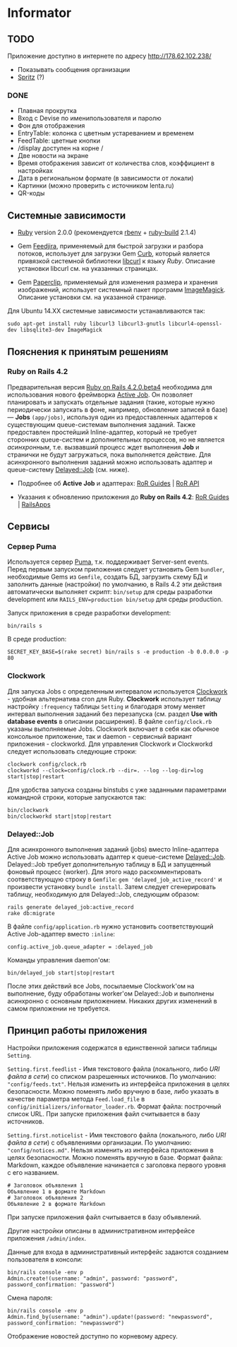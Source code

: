 Informator
==========

TODO
----------

Приложение доступно в интернете по адресу http://178.62.102.238/

* Показывать сообщения организации
* [Spritz](https://spritzinc.atlassian.net/wiki/display/jssdk/Version+1.2) (?)

### DONE

* Плавная прокрутка
* Вход с Devise по именипользователя и паролю
* Фон для отображения
* EntryTable: колонка с цветным устареванием и временем
* FeedTable: цветные кнопки
* /display доступен на корне /
* Две новости на экране
* Время отображения зависит от количества слов, коэффициент в настройках
* Дата в региональном формате (в зависимости от локали)
* Картинки (можно проверить с источником lenta.ru)
* QR-коды


Системные зависимости
----------

* [Ruby](https://www.ruby-lang.org/) version 2.0.0 (рекомендуется [rbenv](https://github.com/sstephenson/rbenv) + [ruby-build](https://github.com/sstephenson/ruby-build) 2.1.4)

* Gem [Feedjira](https://github.com/feedjira/feedjira), применяемый для быстрой загрузки и разбора потоков,
использует для загрузки Gem [Curb](https://github.com/taf2/curb), который является
привязкой системной библиотеки [libcurl](http://curl.haxx.se/libcurl/) к языку _Ruby_.
Описание установки libcurl см. на указанных страницах.

* Gem [Paperclip](https://github.com/thoug*htbot/paperclip), применяемый для изменения размера и хранения изображений,
использует системный пакет программ [ImageMagick](http://www.imagemagick.org/).
Описание установки см. на указанной странице.

Для Ubuntu 14.XX системные зависимости устанавливаются так: 

```
sudo apt-get install ruby libcurl3 libcurl3-gnutls libcurl4-openssl-dev libsqlite3-dev ImageMagick
```

Пояснения к принятым решениям
----------

### Ruby on Rails 4.2

Предварительная версия [Ruby on Rails 4.2.0.beta4](https://github.com/rails/rails) необходима для использования
нового фреймворка [Active Job](https://github.com/rails/rails/tree/master/activejob). 
Он позволяет планировать и запускать отдельные задания (такие, 
которые нужно периодически запускать в фоне, например, обновление записей в базе) — **Jobs** `(app/jobs)`,
используя один из предоставленных адаптеров к существующим queue-системам выполнения заданий. 
Также предоставлен простейший Inline-адаптер, который не требует сторонних queue-систем и дополнительных процессов, 
но не является _асинхронным_, т.е. вызвавший процесс ждет выполнения **Job** и странички не будут загружаться, пока выполняется действие. 
Для асинхронного выполнения заданий можно использовать адаптер и queue-систему [Delayed::Job](https://github.com/collectiveidea/delayed_job) (см. ниже). 

* Подробнее об **Active Job** и адаптерах:
[RoR Guides](http://edgeguides.rubyonrails.org/active_job_basics.html) |
[RoR API](http://edgeapi.rubyonrails.org/classes/ActiveJob.html)

* Указания к обновлению приложения до **Ruby on Rails 4.2**:
[RoR Guides](http://edgeguides.rubyonrails.org/upgrading_ruby_on_rails.html) |
[RailsApps](http://railsapps.github.io/updating-rails.html)

Сервисы
----------

### Сервер Puma

Используется сервер [Puma](http://puma.io), т.к. поддерживает Server-sent events.
Перед первым запуском приложения следует установить Gem `bundler`, необходимые Gems из `Gemfile`,
создать БД, загрузить схему БД и заполнить данные (настройки) по умолчанию, в Rails 4.2 эти действия автоматически выполняет скрипт:
`bin/setup` для среды разработки development или `RAILS_ENV=production bin/setup` для среды production.

Запуск приложения в среде разработки development:

```
bin/rails s
```

В среде production:

```
SECRET_KEY_BASE=$(rake secret) bin/rails s -e production -b 0.0.0.0 -p 80
```

### Clockwork

Для запуска Jobs с определенным интервалом используется [Clockwork](https://github.com/tomykaira/clockwork) - удобная альтернатива cron для Ruby.
**Clockwork** использует таблицу настройку `:frequency` таблицы `Setting` и благодаря этому меняет интервал выполнения заданий без перезапуска (см. раздел **Use with database events** в описании расширения).
В файле `config/clock.rb` указаны выполняемые Jobs.
Clockwork включает в себя как обычное консольное приложение, так и daemon - сервисный вариант приложения - clockworkd.
Для управления Clockwork и Clockworkd следует использовать следующие строки:

```
clockwork config/clock.rb
clockworkd --clock=config/clock.rb --dir=. --log --log-dir=log start|stop|restart
```

Для удобства запуска созданы binstubs с уже заданными параметрами командной строки, которые запускаются так:

```
bin/clockwork
bin/clockworkd start|stop|restart
```

### Delayed::Job

Для асинхронного выполнения заданий (jobs) вместо Inline-адаптера Active Job можно использовать адаптер к queue-системе [Delayed::Job](https://github.com/collectiveidea/delayed_job).
Delayed::Job требует дополнительную таблицу в БД и запущенный фоновый процесс (worker). 
Для этого надо раскомментировать соответствующую строку в `Gemfile`: `gem 'delayed_job_active_record'` и произвести установку `bundle install`. 
Затем следует сгенерировать таблицу, необходимую для Delayed::Job, следующим образом:

```
rails generate delayed_job:active_record
rake db:migrate
```

В файле `config/application.rb` нужно установить соответствующий Active Job-адаптер  вместо `:inline`:

`config.active_job.queue_adapter = :delayed_job`

Команды управления daemon'ом:

`bin/delayed_job start|stop|restart`

После этих действий все Jobs, посылаемые Clockwork'ом на выполнение, буду обработаны worker'ом Delayed::Job и выполнены асинхронно с основным приложением.
Никаких других изменений в самом приложении не требуется.

Принцип работы приложения
-------

Настройки приложения содержатся в единственной записи таблицы `Setting`.

`Setting.first.feedlist` - Имя текстового файла (локального, либо _URI файла в сети_) со списком разрешенных источников.
По умолчанию: `"config/feeds.txt"`. Нельзя изменить из интерфейса приложения в целях безопасности.
Можно поменять либо вручную в базе, либо указать в качестве параметра метода `Feed.load_file` в `config/initializers/informator_loader.rb`.
Формат файла: построчный список URL.
При запуске приложения файл считывается в базу источников.

`Setting.first.noticelist` - Имя текстового файла (локального, либо _URI файла в сети_) с объявлениями организации.
По умолчанию: `"config/notices.md"`. Нельзя изменить из интерфейса приложения в целях безопасности.
Можно поменять вручную в базе.
Формат файла: Markdown, каждое объявление начинается с заголовка первого уровня с его названием.

```
# Заголовок объявления 1
Объявление 1 в формате Markdown
# Заголовок объявления 2
Объявление 2 в формате Markdown
```

При запуске приложения файл считывается в базу объявлений.

Другие настройки описаны в административном интерфейсе приложения `/admin/index`.

Данные для входа в административный интерфейс задаются созданием пользователя в консоли:

```
bin/rails console -env p
Admin.create!(username: "admin", password: "password", password_confirmation: "password")
```

Смена пароля:

```
bin/rails console -env p
Admin.find_by(username: "admin").update!(password: "newpassword", password_confirmation: "newpassword")
```

Отображение новостей доступно по корневому адресу.